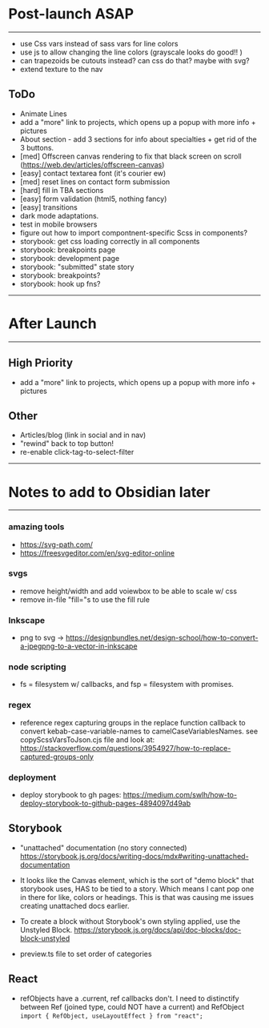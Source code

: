 # Post-launch ASAP
----------------------------------------------------------------


- use Css vars instead of sass vars for line colors
- use js to allow changing the line colors (grayscale looks do good!! )
- can trapezoids be cutouts instead? can css do that?  maybe with svg?
- extend texture to the nav


## ToDo
- Animate Lines
- add a "more" link to projects, which opens up a popup with more info + pictures
- About section - add 3 sections for info about specialties + get rid of the 3 buttons.
- [med] Offscreen canvas rendering to fix that black screen on scroll (https://web.dev/articles/offscreen-canvas)
- [easy] contact textarea font (it's courier ew)
- [med] reset lines on contact form submission
- [hard] fill in TBA sections
- [easy] form validation (html5, nothing fancy)
- [easy] transitions
- dark mode adaptations.
- test in mobile browsers
- figure out how to import compontnent-specific Scss in components?
- storybook: get css loading correctly in all components
- storybook: breakpoints page
- storybook: development page
- storybook: "submitted" state story
- storybook: breakpoints?
- storybook: hook up fns?


----------------------------------------------------------------
# After Launch
----------------------------------------------------------------

## High Priority
- add a "more" link to projects, which opens up a popup with more info + pictures

## Other
- Articles/blog (link in social and in nav)
- "rewind" back to top button!
- re-enable click-tag-to-select-filter


----------------------------------------------------------------
# Notes to add to Obsidian later
----------------------------------------------------------------

### amazing tools
- https://svg-path.com/
- https://freesvgeditor.com/en/svg-editor-online


### svgs
- remove height/width and add voiewbox to be able to scale w/ css
- remove in-file "fill="s to use the fill rule

### Inkscape
- png to svg -> https://designbundles.net/design-school/how-to-convert-a-jpegpng-to-a-vector-in-inkscape



### node scripting
- fs = filesystem w/ callbacks, and fsp = filesystem with promises.


### regex
- reference regex capturing groups in the replace function callback to convert kebab-case-variable-names to camelCaseVariablesNames.  see copyScssVarsToJson.cjs file and look at: https://stackoverflow.com/questions/3954927/how-to-replace-captured-groups-only


### deployment
- deploy storybook to gh pages: https://medium.com/swlh/how-to-deploy-storybook-to-github-pages-4894097d49ab


## Storybook
- "unattached" documentation (no story connected) https://storybook.js.org/docs/writing-docs/mdx#writing-unattached-documentation

- It looks like the Canvas element, which is the sort of "demo block" that storybook uses, HAS to be tied to a story.  Which means I cant pop one in there for like, colors or headings.  This is that was causing me issues creating unattached docs earlier.

- To create a block without Storybook's own styling applied, use the Unstyled Block. https://storybook.js.org/docs/api/doc-blocks/doc-block-unstyled

- preview.ts file to set order of categories


## React
- refObjects have a .current, ref callbacks don't.
  I need to distinctify between Ref (joined type, could NOT have a current) and RefObject
  `import { RefObject, useLayoutEffect } from "react";`

